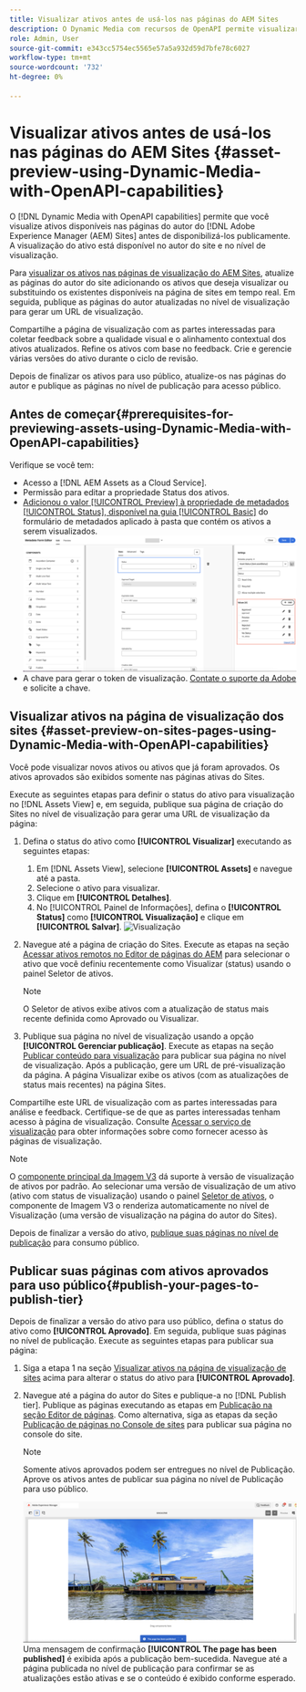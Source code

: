 ```yaml
---
title: Visualizar ativos antes de usá-los nas páginas do AEM Sites
description: O Dynamic Media com recursos de OpenAPI permite visualizar ativos nas páginas de visualização do Adobe Experience Manager (AEM) Sites. Essa visualização de ativos permite que você e suas partes interessadas revisem e validem as atualizações dos ativos antes de publicar as páginas do autor (com ativos atualizados) para consumo público.
role: Admin, User
source-git-commit: e343cc5754ec5565e57a5a932d59d7bfe78c6027
workflow-type: tm+mt
source-wordcount: '732'
ht-degree: 0%

---
```



# Visualizar ativos antes de usá-los nas páginas do AEM Sites {#asset-preview-using-Dynamic-Media-with-OpenAPI-capabilities}

O [!DNL Dynamic Media with OpenAPI capabilities] permite que você visualize ativos disponíveis nas páginas do autor do [!DNL Adobe Experience Manager (AEM) Sites] antes de disponibilizá-los publicamente. A visualização do ativo está disponível no autor do site e no nível de visualização.

Para [visualizar os ativos nas páginas de visualização do AEM Sites](#asset-preview-on-sites-pages-using-Dynamic-Media-with-OpenAPI-capabilities), atualize as páginas do autor do site adicionando os ativos que deseja visualizar ou substituindo os existentes disponíveis na página de sites em tempo real. Em seguida, publique as páginas do autor atualizadas no nível de visualização para gerar um URL de visualização.

Compartilhe a página de visualização com as partes interessadas para coletar feedback sobre a qualidade visual e o alinhamento contextual dos ativos atualizados. Refine os ativos com base no feedback. Crie e gerencie várias versões do ativo durante o ciclo de revisão.

Depois de finalizar os ativos para uso público, atualize-os nas páginas do autor e publique as páginas no nível de publicação para acesso público.

## Antes de começar{#prerequisites-for-previewing-assets-using-Dynamic-Media-with-OpenAPI-capabilities}

Verifique se você tem:

* Acesso a [!DNL AEM Assets as a Cloud Service].
* Permissão para editar a propriedade Status dos ativos.
* [Adicionou o valor [!UICONTROL Preview] à propriedade de metadados [!UICONTROL &#x200B; Status], disponível na guia [!UICONTROL Basic]](/help/assets/metadata-assets-view.md#edit-metadata-forms) do formulário de metadados aplicado à pasta que contém os ativos a serem visualizados.
  ![Adicionar opção de Visualização](/help/assets/assets/metedata-form-preview.png)
* A chave para gerar o token de visualização. [Contate o suporte da Adobe](https://helpx.adobe.com/in/contact.html) e solicite a chave.

## Visualizar ativos na página de visualização dos sites {#asset-preview-on-sites-pages-using-Dynamic-Media-with-OpenAPI-capabilities}

Você pode visualizar novos ativos ou ativos que já foram aprovados. Os ativos aprovados são exibidos somente nas páginas ativas do Sites.

Execute as seguintes etapas para definir o status do ativo para visualização no [!DNL Assets View] e, em seguida, publique sua página de criação do Sites no nível de visualização para gerar uma URL de visualização da página:

1. Defina o status do ativo como **[!UICONTROL Visualizar]** executando as seguintes etapas:

   1. Em [!DNL Assets View], selecione **[!UICONTROL Assets]** e navegue até a pasta.
   1. Selecione o ativo para visualizar.
   1. Clique em **[!UICONTROL Detalhes]**.
   1. No [!UICONTROL Painel de Informações], defina o **[!UICONTROL Status]** como **[!UICONTROL Visualização]** e clique em **[!UICONTROL Salvar]**.
      ![Visualização](/help/assets/assets/preview-boat-at-bay.png)

1. Navegue até a página de criação do Sites. Execute as etapas na seção [Acessar ativos remotos no Editor de páginas do AEM](/help/assets/integrate-remote-approved-assets-with-sites.md#access-remote-assets-in-aem-page-editor) para selecionar o ativo que você definiu recentemente como Visualizar (status) usando o painel Seletor de ativos.

   >[!NOTE]
   >
   > O Seletor de ativos exibe ativos com a atualização de status mais recente definida como Aprovado ou Visualizar.

1. Publique sua página no nível de visualização usando a opção **[!UICONTROL Gerenciar publicação]**. Execute as etapas na seção [Publicar conteúdo para visualização](https://experienceleague.adobe.com/en/docs/experience-manager-cloud-service/content/sites/authoring/sites-console/previewing-content) para publicar sua página no nível de visualização. Após a publicação, gere um URL de pré-visualização da página. A página Visualizar exibe os ativos (com as atualizações de status mais recentes) na página Sites.

Compartilhe este URL de visualização com as partes interessadas para análise e feedback. Certifique-se de que as partes interessadas tenham acesso à página de visualização. Consulte [Acessar o serviço de visualização](https://experienceleague.adobe.com/en/docs/experience-manager-cloud-service/content/implementing/using-cloud-manager/manage-environments#access-preview-service) para obter informações sobre como fornecer acesso às páginas de visualização.

>[!NOTE]
>
>O [componente principal da Imagem V3](https://experienceleague.adobe.com/en/docs/experience-manager-core-components/using/wcm-components/image#version-and-compatibility) dá suporte à versão de visualização de ativos por padrão. Ao selecionar uma versão de visualização de um ativo (ativo com status de visualização) usando o painel [Seletor de ativos](https://experienceleague.adobe.com/en/docs/experience-manager-cloud-service/content/assets/manage/asset-selector/asset-selector-upload), o componente de Imagem V3 o renderiza automaticamente no nível de Visualização (uma versão de visualização na página do autor do Sites).

Depois de finalizar a versão do ativo, [publique suas páginas no nível de publicação](#publish-your-pages-to-publish-tier) para consumo público.

## Publicar suas páginas com ativos aprovados para uso público{#publish-your-pages-to-publish-tier}

Depois de finalizar a versão do ativo para uso público, defina o status do ativo como **[!UICONTROL Aprovado]**. Em seguida, publique suas páginas no nível de publicação. Execute as seguintes etapas para publicar sua página:

1. Siga a etapa 1 na seção [Visualizar ativos na página de visualização de sites](#asset-preview-on-sites-pages-using-Dynamic-Media-with-OpenAPI-capabilities) acima para alterar o status do ativo para **[!UICONTROL Aprovado]**.
1. Navegue até a página do autor do Sites e publique-a no [!DNL Publish tier]. Publique as páginas executando as etapas em [Publicação na seção Editor de páginas](https://experienceleague.adobe.com/en/docs/experience-manager-cloud-service/content/sites/authoring/page-editor/publishing#publishing-from-the-page-editor).
Como alternativa, siga as etapas da seção [Publicação de páginas no Console de sites](https://experienceleague.adobe.com/en/docs/experience-manager-cloud-service/content/sites/authoring/sites-console/publishing-pages#publishing-from-the-sites-console) para publicar sua página no console do site.

   >[!NOTE]
   >
   > Somente ativos aprovados podem ser entregues no nível de Publicação. Aprove os ativos antes de publicar sua página no nível de Publicação para uso público.

   ![A página foi publicada](/help/assets/assets/the-page-has-been-publushed.png)
Uma mensagem de confirmação **[!UICONTROL The page has been published]** é exibida após a publicação bem-sucedida. Navegue até a página publicada no nível de publicação para confirmar se as atualizações estão ativas e se o conteúdo é exibido conforme esperado.

